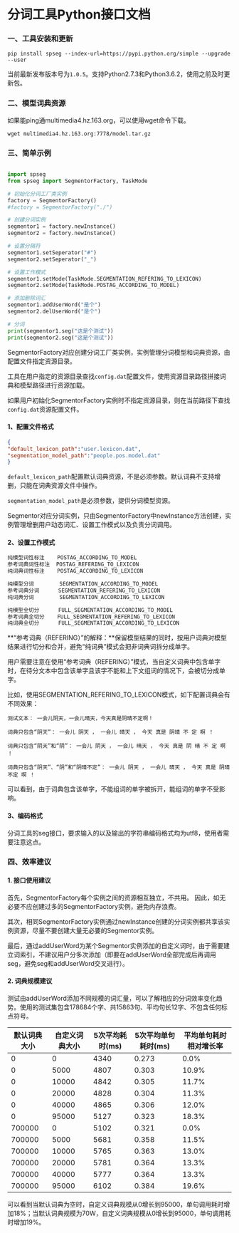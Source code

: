 # 分词工具Python接口文档

### 一、工具安装和更新

`pip install spseg --index-url=https://pypi.python.org/simple --upgrade --user`

当前最新发布版本号为`1.0.5`。支持Python2.7.3和Python3.6.2，使用之前及时更新包。

### 二、模型词典资源

如果能ping通multimedia4.hz.163.org，可以使用wget命令下载。

`wget multimedia4.hz.163.org:7778/model.tar.gz`

### 三、简单示例

```python

import spseg
from spseg import SegmentorFactory, TaskMode

# 初始化分词工厂类实例
factory = SegmentorFactory()
#factory = SegmentorFactory("./")

# 创建分词实例
segmentor1 = factory.newInstance()
segmentor2 = factory.newInstance()

# 设置分隔符
segmentor1.setSeperator("#")
segmentor2.setSeperator("_")

# 设置工作模式
segmentor1.setMode(TaskMode.SEGMENTATION_REFERING_TO_LEXICON)
segmentor2.setMode(TaskMode.POSTAG_ACCORDING_TO_MODEL)

# 添加删除词汇
segmentor1.addUserWord("是个")
segmentor2.delUserWord("是个")

# 分词
print(segmentor1.seg("这是个测试"))
print(segmentor2.seg("这是个测试"))
```
SegmentorFactory对应创建分词工厂类实例，实例管理分词模型和词典资源，由配置文件指定资源目录。

工具在用户指定的资源目录查找`config.dat`配置文件，使用资源目录路径拼接词典和模型路径进行资源加载。

如果用户初始化SegmentorFactory实例时不指定资源目录，则在当前路径下查找`config.dat`资源配置文件。

#### 1、配置文件格式

```json
{
"default_lexicon_path":"user.lexicon.dat",
"segmentation_model_path":"people.pos.model.dat"
}
```

`default_lexicon_path`配置默认词典资源，不是必须参数。默认词典不支持增删，只能在词典资源文件中操作。

`segmentation_model_path`是必须参数，提供分词模型资源。

Segmentor对应分词实例，只由SegmentorFactory中newInstance方法创建，实例管理增删用户动态词汇、设置工作模式以及负责分词调用。

#### 2、设置工作模式

```c++
纯模型词性标注    POSTAG_ACCORDING_TO_MODEL
参考词典词性标注  POSTAG_REFERING_TO_LEXICON
纯词典词性标注    POSTAG_ACCORDING_TO_LEXICON

纯模型分词        SEGMENTATION_ACCORDING_TO_MODEL
参考词典分词      SEGMENTATION_REFERING_TO_LEXICON
纯词典分词        SEGMENTATION_ACCORDING_TO_LEXICON

纯模型全切分      FULL_SEGMENTATION_ACCORDING_TO_MODEL
参考词典全切分    FULL_SEGMENTATION_REFERING_TO_LEXICON
纯词典全切分      FULL_SEGMENTATION_ACCORDING_TO_LEXICON
```

**“参考词典（REFERING）”的解释：**保留模型结果的同时，按用户词典对模型结果进行切分和合并，避免“纯词典”模式会把非词典词拆分成单字。

用户需要注意在使用“参考词典（REFERING）”模式，当自定义词典中包含单字时，在待分文本中包含该单字且该字不能和上下文组词的情况下，会被切分成单字。

比如，使用SEGMENTATION_REFERING_TO_LEXICON模式，如下配置词典会有不同效果：

```
测试文本： 一会儿阴天，一会儿晴天，今天真是阴晴不定啊！

词典只包含“阴天”： 一会儿 阴天 ， 一会儿 晴天 ， 今天 真是 阴晴 不 定 啊 ！

词典只包含“阴天”和“阴”： 一会儿 阴天 ， 一会儿 晴天 ， 今天 真是 阴 晴 不 定 啊 ！

词典只包含“阴天”、“阴”和“阴晴不定”： 一会儿 阴天 ， 一会儿 晴天 ， 今天 真是 阴晴不定 啊 ！
```

可以看到，由于词典包含该单字，不能组词的单字被拆开，能组词的单字不受影响。

#### 3、编码格式

分词工具的seg接口，要求输入的以及输出的字符串编码格式均为utf8，使用者需要注意这点。

### 四、效率建议

#### 1. 接口使用建议

首先，SegmentorFactory每个实例之间的资源相互独立，不共用。 因此，如无必要不应创建过多的SegmentorFactory实例，避免内存浪费。

其次，相同SegmentorFactory实例通过newInstance创建的分词实例都共享该实例资源，尽量不要创建大量无必要的Segmentor实例。

最后，通过addUserWord为某个Segmentor实例添加的自定义词时，由于需要建立词索引，不建议用户分多次添加（即要在addUserWord全部完成后再调用seg，避免seg和addUserWord交叉进行）。

#### 2. 词典规模建议

测试由addUserWord添加不同规模的词汇量，可以了解相应的分词效率变化趋势。使用的测试集包含178684个字、共15863句、平均句长12字、不包含任何标点符号。

|默认词典大小|自定义词典大小|5次平均耗时(ms)|5次平均单句耗时(ms)|平均单句耗时相对增长率|
|---|---|---|---|---|
|0|0|4340|0.273|0.0%|
|0|5000|4807|0.303|10.9%|
|0|10000|4842|0.305|11.7%|
|0|20000|4828|0.304|11.3%|
|0|40000|4865|0.306|12.0%|
|0|95000|5127|0.323|18.3%|
|700000|0|5102|0.321|0.0%|
|700000|5000|5681|0.358|11.5%|
|700000|10000|5765|0.363|13.0%|
|700000|20000|5781|0.364|13.3%|
|700000|40000|5777|0.364|13.3%|
|700000|95000|6102|0.384|19.6%|

可以看到当默认词典为空时，自定义词典规模从0增长到95000，单句调用耗时增加18%；当默认词典规模为70W，自定义词典规模从0增长到95000，单句调用耗时增加19%。
